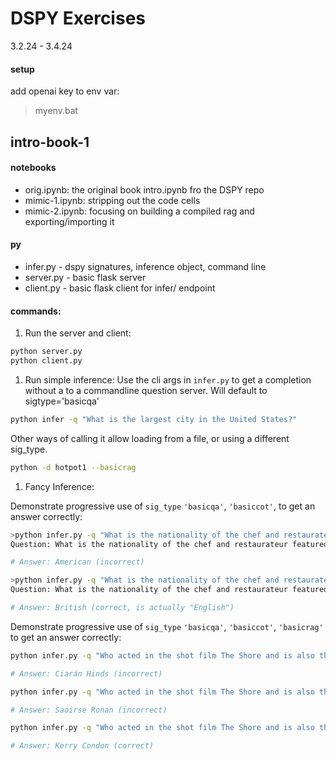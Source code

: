 # DSPY Exercises
3.2.24 - 3.4.24

#### setup
add openai key to env var:
> myenv.bat

## intro-book-1
#### notebooks
 - orig.ipynb: the original book intro.ipynb fro the DSPY repo
 - mimic-1.ipynb: stripping out the code cells
 - mimic-2.ipynb: focusing on building a compiled rag and exporting/importing it
#### py
 - infer.py - dspy signatures, inference object, command line
 - server.py - basic flask server
 - client.py - basic flask client for infer/ endpoint
#### commands:
1. Run the server and client:

```bash
python server.py
python client.py
```

1. Run simple inference:
Use the cli args in `infer.py` to get a completion without a to a commandline question server. Will default to sigtype='basicqa'

```bash
python infer -q "What is the largest city in the United States?"
```

Other ways of calling it allow loading from a file, or using a different sig_type.

```bash
python -d hotpot1 --basicrag
```

1. Fancy Inference:

Demonstrate progressive use of `sig_type` `'basicqa'`, `'basiccot'`, to get an answer correctly:

```bash
>python infer.py -q "What is the nationality of the chef and restaurateur featured in Restaurant: Impossible?" --basicqa    
Question: What is the nationality of the chef and restaurateur featured in Restaurant: Impossible?

# Answer: American (incorrect)

>python infer.py -q "What is the nationality of the chef and restaurateur featured in Restaurant: Impossible?" --basiccot   
Question: What is the nationality of the chef and restaurateur featured in Restaurant: Impossible?

# Answer: British (correct, is actually "English")
```

Demonstrate progressive use of `sig_type` `'basicqa'`, `'basiccot'`, `'basicrag'` to get an answer correctly:
```bash
python infer.py -q "Who acted in the shot film The Shore and is also the youngest actress ever to play Ophelia in a Royal Shakespeare Company production of \"Hamlet.\" ?" --basicqa 

# Answer: Ciarán Hinds (incorrect)

python infer.py -q "Who acted in the shot film The Shore and is also the youngest actress ever to play Ophelia in a Royal Shakespeare Company production of \"Hamlet.\" ?" --basiccot

# Answer: Saoirse Ronan (incorrect)

python infer.py -q "Who acted in the shot film The Shore and is also the youngest actress ever to play Ophelia in a Royal Shakespeare Company production of \"Hamlet.\" ?" --basicrag

# Answer: Kerry Condon (correct)
```
